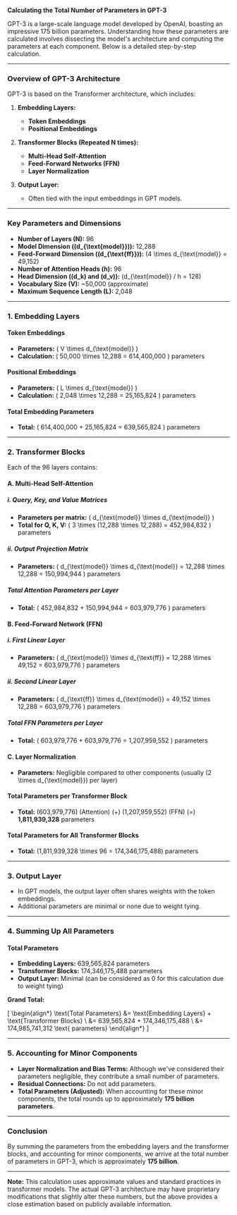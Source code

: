 **Calculating the Total Number of Parameters in GPT-3**

GPT-3 is a large-scale language model developed by OpenAI, boasting an impressive 175 billion parameters. Understanding how these parameters are calculated involves dissecting the model's architecture and computing the parameters at each component. Below is a detailed step-by-step calculation.

---

### **Overview of GPT-3 Architecture**

GPT-3 is based on the Transformer architecture, which includes:

1. **Embedding Layers:**
   - **Token Embeddings**
   - **Positional Embeddings**

2. **Transformer Blocks (Repeated N times):**
   - **Multi-Head Self-Attention**
   - **Feed-Forward Networks (FFN)**
   - **Layer Normalization**

3. **Output Layer:**
   - Often tied with the input embeddings in GPT models.

---

### **Key Parameters and Dimensions**

- **Number of Layers (N):** 96
- **Model Dimension (\(d_{\text{model}}\)):** 12,288
- **Feed-Forward Dimension (\(d_{\text{ff}}\)):** \(4 \times d_{\text{model}} = 49,152\)
- **Number of Attention Heads (h):** 96
- **Head Dimension (\(d_k\) and \(d_v\)):** \(d_{\text{model}} / h = 128\)
- **Vocabulary Size (V):** ~50,000 (approximate)
- **Maximum Sequence Length (L):** 2,048

---

### **1. Embedding Layers**

#### **Token Embeddings**

- **Parameters:** \( V \times d_{\text{model}} \)
- **Calculation:** \( 50,000 \times 12,288 = 614,400,000 \) parameters

#### **Positional Embeddings**

- **Parameters:** \( L \times d_{\text{model}} \)
- **Calculation:** \( 2,048 \times 12,288 = 25,165,824 \) parameters

#### **Total Embedding Parameters**

- **Total:** \( 614,400,000 + 25,165,824 = 639,565,824 \) parameters

---

### **2. Transformer Blocks**

Each of the 96 layers contains:

#### **A. Multi-Head Self-Attention**

##### **i. Query, Key, and Value Matrices**

- **Parameters per matrix:** \( d_{\text{model}} \times d_{\text{model}} \)
- **Total for Q, K, V:** \( 3 \times (12,288 \times 12,288) = 452,984,832 \) parameters

##### **ii. Output Projection Matrix**

- **Parameters:** \( d_{\text{model}} \times d_{\text{model}} = 12,288 \times 12,288 = 150,994,944 \) parameters

##### **Total Attention Parameters per Layer**

- **Total:** \( 452,984,832 + 150,994,944 = 603,979,776 \) parameters

#### **B. Feed-Forward Network (FFN)**

##### **i. First Linear Layer**

- **Parameters:** \( d_{\text{model}} \times d_{\text{ff}} = 12,288 \times 49,152 = 603,979,776 \) parameters

##### **ii. Second Linear Layer**

- **Parameters:** \( d_{\text{ff}} \times d_{\text{model}} = 49,152 \times 12,288 = 603,979,776 \) parameters

##### **Total FFN Parameters per Layer**

- **Total:** \( 603,979,776 + 603,979,776 = 1,207,959,552 \) parameters

#### **C. Layer Normalization**

- **Parameters:** Negligible compared to other components (usually \(2 \times d_{\text{model}}\) per layer)

#### **Total Parameters per Transformer Block**

- **Total:** \(603,979,776\) (Attention) \(+\) \(1,207,959,552\) (FFN) \(=\) **1,811,939,328** parameters

#### **Total Parameters for All Transformer Blocks**

- **Total:** \(1,811,939,328 \times 96 = 174,346,175,488\) parameters

---

### **3. Output Layer**

- In GPT models, the output layer often shares weights with the token embeddings.
- Additional parameters are minimal or none due to weight tying.

---

### **4. Summing Up All Parameters**

#### **Total Parameters**

- **Embedding Layers:** 639,565,824 parameters
- **Transformer Blocks:** 174,346,175,488 parameters
- **Output Layer:** Minimal (can be considered as 0 for this calculation due to weight tying)

**Grand Total:**

\[
\begin{align*}
\text{Total Parameters} &= \text{Embedding Layers} + \text{Transformer Blocks} \\
&= 639,565,824 + 174,346,175,488 \\
&= 174,985,741,312 \text{ parameters}
\end{align*}
\]

---

### **5. Accounting for Minor Components**

- **Layer Normalization and Bias Terms:** Although we've considered their parameters negligible, they contribute a small number of parameters.
- **Residual Connections:** Do not add parameters.
- **Total Parameters (Adjusted):** When accounting for these minor components, the total rounds up to approximately **175 billion parameters**.

---

### **Conclusion**

By summing the parameters from the embedding layers and the transformer blocks, and accounting for minor components, we arrive at the total number of parameters in GPT-3, which is approximately **175 billion**.

---

**Note:** This calculation uses approximate values and standard practices in transformer models. The actual GPT-3 architecture may have proprietary modifications that slightly alter these numbers, but the above provides a close estimation based on publicly available information.
